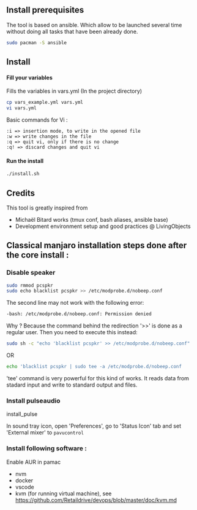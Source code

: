 
## Install prerequisites

The tool is based on ansible. Which allow to be launched several time without doing all tasks that have been already done.

```bash
sudo pacman -S ansible
```

## Install

#### Fill your variables

Fills the variables in vars.yml (In the project directory)

```bash
cp vars_example.yml vars.yml
vi vars.yml
```
Basic commands for Vi :
```vi
:i => insertion mode, to write in the opened file
:w => write changes in the file
:q => quit vi, only if there is no change
:q! => discard changes and quit vi
```

#### Run the install

```bash
./install.sh
```

## Credits

This tool is greatly inspired from
- Michaël Bitard works (tmux conf, bash aliases, ansible base)
- Development environment setup and good practices @ LivingObjects

## Classical manjaro installation steps done after the core install :

### Disable speaker

```bash
sudo rmmod pcspkr
sudo echo blacklist pcspkr >> /etc/modprobe.d/nobeep.conf
```

The second line may not work with the following error:
```bash
-bash: /etc/modprobe.d/nobeep.conf: Permission denied
````
Why ? Because the command behind the redirection '>>' is done as a regular user.
Then you need to execute this instead:
```bash
sudo sh -c "echo 'blacklist pcspkr' >> /etc/modprobe.d/nobeep.conf"
```
OR
```bash
echo 'blacklist pcspkr | sudo tee -a /etc/modprobe.d/nobeep.conf
```
'tee' command is very powerful for this kind of works.
It reads data from stadard input and write to standard output and files.

### Install pulseaudio

install_pulse

In sound tray icon, open 'Preferences', go to 'Status Icon' tab and set 'External mixer' to `pavucontrol`

### Install following software :

Enable AUR in pamac

- nvm
- docker
- vscode
- kvm (for running virtual machine), see https://github.com/Retaildrive/devops/blob/master/doc/kvm.md

